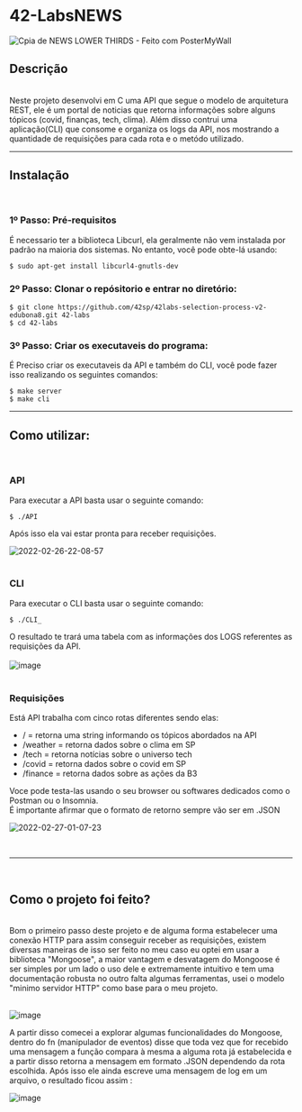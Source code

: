 # 42-LabsNEWS

![Cpia de NEWS LOWER THIRDS - Feito com PosterMyWall](https://user-images.githubusercontent.com/87132928/155868696-7dd870d3-6d6f-41d4-a067-4a0ba9f51c2c.jpg)


## Descrição
<br>
Neste projeto desenvolvi em C uma API que segue o modelo de arquitetura REST, ele é um portal de noticias que retorna informações sobre alguns tópicos (covid, finanças, tech, clima). Além disso contrui uma aplicação(CLI) que consome e organiza os logs da API, nos mostrando a quantidade de requisições para cada rota e o metódo utilizado.

---

## Instalação
<br>

### 1º Passo: Pré-requisitos 
É necessario ter a biblioteca Libcurl, ela geralmente não vem instalada por padrão na maioria dos sistemas. No entanto, você pode obte-lá usando:
```
$ sudo apt-get install libcurl4-gnutls-dev
```

### 2º Passo: Clonar o repósitorio e entrar no diretório:

```
$ git clone https://github.com/42sp/42labs-selection-process-v2-edubona8.git 42-labs
$ cd 42-labs
```
### 3º Passo: Criar os executaveis do programa:
É Preciso criar os executaveis da API e também do CLI, você pode fazer isso realizando os seguintes comandos:

```
$ make server
$ make cli
```

---

## Como utilizar:
<br>

### API

Para executar a API basta usar o seguinte comando: 

```
$ ./API
```
Após isso ela vai estar pronta para receber requisições.

![2022-02-26-22-08-57](https://user-images.githubusercontent.com/87132928/155864552-726b1f98-6ac3-44bc-9b55-26e00528862a.gif)
<br>
<br>
### CLI

Para executar o CLI basta usar o seguinte comando: 
```
$ ./CLI_
```
O resultado te trará uma tabela com as informações dos LOGS referentes as requisições da API.
<br>
<br>
![image](https://user-images.githubusercontent.com/87132928/155869476-d3654c0c-f9d1-4457-8ec4-e0df34a36918.png)
<br>
<br>
### Requisições

Está API trabalha com cinco rotas diferentes sendo elas:
* / = retorna uma string informando os tópicos abordados na API
* /weather = retorna dados sobre o clima em SP
* /tech = retorna notícias sobre o universo tech
* /covid = retorna dados sobre o covid em SP
* /finance = retorna dados sobre as ações da B3 

Voce pode testa-las usando o seu browser ou softwares dedicados como o Postman ou o Insomnia.
<br>
É importante afirmar que o formato de retorno sempre vão ser em .JSON
  
![2022-02-27-01-07-23](https://user-images.githubusercontent.com/87132928/155867981-ec21c21d-9627-4710-9404-576aaa6dcbc8.gif)

<br>

---

<br>

## Como o projeto foi feito?
<br>
Bom o primeiro passo deste projeto e de alguma forma estabelecer uma conexão HTTP para assim conseguir receber as requisições, existem diversas maneiras de isso ser feito no meu caso eu optei em usar a biblioteca "Mongoose", a maior vantagem e desvatagem do Mongoose é ser simples por um lado o uso dele e extremamente intuitivo e tem uma documentação robusta no outro falta algumas ferramentas, usei o modelo "minimo servidor HTTP" como base para o meu projeto.
<br>
<br>

![image](https://user-images.githubusercontent.com/87132928/155896050-eff80eaf-932f-475c-9e8f-26cf15ee5bb3.png)

A partir disso comecei a explorar algumas funcionalidades do Mongoose, dentro do fn (manipulador de eventos) disse que toda vez que for recebido uma mensagem a função compara à mesma a alguma rota já estabelecida e a partir disso retorna a mensagem em formato .JSON dependendo da rota escolhida. Após isso ele ainda escreve uma mensagem de log em um arquivo, o resultado ficou assim :
<br>

![image](https://user-images.githubusercontent.com/87132928/155901153-b290fa03-1bbe-47b6-a539-f18f30d1c40f.png)

